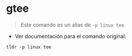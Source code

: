 # gtee

> Este comando es un alias de `-p linux tee`.

- Ver documentación para el comando original:

`tldr -p linux tee`
